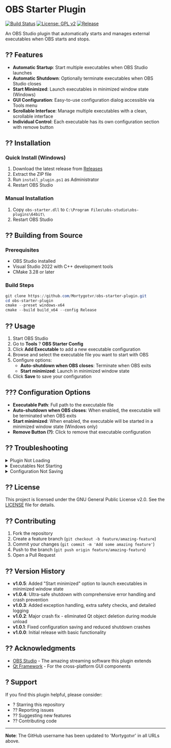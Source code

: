 # OBS Starter Plugin

[![Build Status](https://github.com/Mortygotvr/obs-starter-plugin/workflows/Build%20Plugin/badge.svg)](https://github.com/Mortygotvr/obs-starter-plugin/actions)
[![License: GPL v2](https://img.shields.io/badge/License-GPL%20v2-blue.svg)](https://www.gnu.org/licenses/old-licenses/gpl-2.0.en.html)
[![Release](https://img.shields.io/github/v/release/Mortygotvr/obs-starter-plugin)](https://github.com/Mortygotvr/obs-starter-plugin/releases)

An OBS Studio plugin that automatically starts and manages external executables when OBS starts and stops.

## ?? Features

- **Automatic Startup**: Start multiple executables when OBS Studio launches
- **Automatic Shutdown**: Optionally terminate executables when OBS Studio closes
- **Start Minimized**: Launch executables in minimized window state (Windows)
- **GUI Configuration**: Easy-to-use configuration dialog accessible via Tools menu
- **Scrollable Interface**: Manage multiple executables with a clean, scrollable interface
- **Individual Control**: Each executable has its own configuration section with remove button

## ?? Installation

### Quick Install (Windows)

1. Download the latest release from [Releases](https://github.com/Mortygotvr/obs-starter-plugin/releases)
2. Extract the ZIP file
3. Run `install_plugin.ps1` as Administrator
4. Restart OBS Studio

### Manual Installation

1. Copy `obs-starter.dll` to `C:\Program Files\obs-studio\obs-plugins\64bit\`
2. Restart OBS Studio

## ?? Building from Source

### Prerequisites

- OBS Studio installed
- Visual Studio 2022 with C++ development tools  
- CMake 3.28 or later

### Build Steps

```powershell
git clone https://github.com/Mortygotvr/obs-starter-plugin.git
cd obs-starter-plugin
cmake --preset windows-x64
cmake --build build_x64 --config Release
```

## ?? Usage

1. Start OBS Studio
2. Go to **Tools** ? **OBS Starter Config**
3. Click **Add Executable** to add a new executable configuration
4. Browse and select the executable file you want to start with OBS
5. Configure options:
   - **Auto-shutdown when OBS closes**: Terminate when OBS exits
   - **Start minimized**: Launch in minimized window state
6. Click **Save** to save your configuration

## ??? Configuration Options

- **Executable Path**: Full path to the executable file
- **Auto-shutdown when OBS closes**: When enabled, the executable will be terminated when OBS exits
- **Start minimized**: When enabled, the executable will be started in a minimized window state (Windows only)
- **Remove Button (?)**: Click to remove that executable configuration

## ?? Troubleshooting

<details>
<summary>Plugin Not Loading</summary>

- Ensure OBS Studio is closed when installing the plugin
- Verify the plugin DLL is in the correct folder: `C:\Program Files\obs-studio\obs-plugins\64bit\`
- Check that you have the Visual C++ Redistributable installed
</details>

<details>
<summary>Executables Not Starting</summary>

- Verify the executable paths are correct and accessible
- Check that the executables don't require administrator privileges
- Ensure the executables are not blocked by antivirus software
</details>

<details>
<summary>Configuration Not Saving</summary>

- Check that OBS has write permissions to its configuration directory
- Verify that the config file is being created in the OBS config folder
</details>

## ?? License

This project is licensed under the GNU General Public License v2.0. See the [LICENSE](LICENSE) file for details.

## ?? Contributing

1. Fork the repository
2. Create a feature branch (`git checkout -b feature/amazing-feature`)
3. Commit your changes (`git commit -m 'Add some amazing feature'`)
4. Push to the branch (`git push origin feature/amazing-feature`)
5. Open a Pull Request

## ?? Version History

- **v1.0.5**: Added "Start minimized" option to launch executables in minimized window state
- **v1.0.4**: Ultra-safe shutdown with comprehensive error handling and crash prevention
- **v1.0.3**: Added exception handling, extra safety checks, and detailed logging
- **v1.0.2**: Major crash fix - eliminated Qt object deletion during module unload
- **v1.0.1**: Fixed configuration saving and reduced shutdown crashes
- **v1.0.0**: Initial release with basic functionality

## ?? Acknowledgments

- [OBS Studio](https://obsproject.com/) - The amazing streaming software this plugin extends
- [Qt Framework](https://www.qt.io/) - For the cross-platform GUI components

## ? Support

If you find this plugin helpful, please consider:
- ? Starring this repository
- ?? Reporting issues
- ?? Suggesting new features
- ?? Contributing code

---

**Note**: The GitHub username has been updated to 'Mortygotvr' in all URLs above.